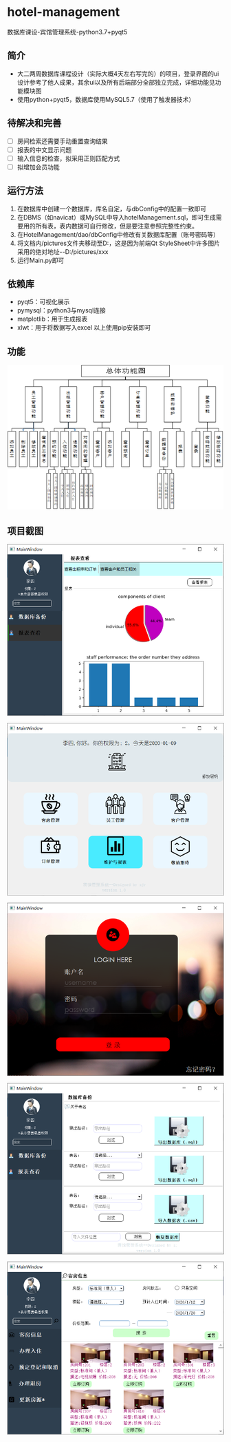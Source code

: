 # hotel-management

数据库课设-宾馆管理系统-python3.7+pyqt5



## 简介

* 大二两周数据库课程设计（实际大概4天左右写完的）的项目，登录界面的ui设计参考了他人成果，其余ui以及所有后端部分全部独立完成，详细功能见功能模块图
* 使用python+pyqt5，数据库使用MySQL5.7（使用了触发器技术）

## 待解决和完善
- [ ] 房间检索还需要手动重置查询结果
- [ ] 报表的中文显示问题
- [ ] 输入信息的检查，拟采用正则匹配方式
- [ ] 拟增加会员功能

## 运行方法

1. 在数据库中创建一个数据库，库名自定，与dbConfig中的配置一致即可
2. 在DBMS（如navicat）或MySQL中导入hotelManagement.sql，即可生成需要用的所有表，表内数据可自行修改，但是要注意参照完整性约束。
3. 在HotelManagement/dao/dbConfig中修改有关数据库配置（账号密码等）
4. 将文档内/pictures文件夹移动至D:，这是因为前端Qt StyleSheet中许多图片采用的绝对地址--D:/pictures/xxx
5. 运行Main.py即可


## 依赖库

* pyqt5：可视化展示
* pymysql：python3与mysql连接
* matplotlib：用于生成报表
* xlwt：用于将数据写入excel
以上使用pip安装即可

## 功能

![image-20200109132129113](https://github.com/JonnyS1226/hotel-management/blob/master/%E6%88%AA%E5%9B%BE/function.png)

## 项目截图

![image-20200109132059633](https://github.com/JonnyS1226/hotel-management/blob/master/%E6%88%AA%E5%9B%BE/chart.png)

![image-20200109132214605](https://github.com/JonnyS1226/hotel-management/blob/master/%E6%88%AA%E5%9B%BE/main.png)

![image-20200109132156385](https://github.com/JonnyS1226/hotel-management/blob/master/%E6%88%AA%E5%9B%BE/login.png)

![image-20200109132214605](https://github.com/JonnyS1226/hotel-management/blob/master/%E6%88%AA%E5%9B%BE/backup.png)

![image-20200109132214605](https://github.com/JonnyS1226/hotel-management/blob/master/%E6%88%AA%E5%9B%BE/room.png)

